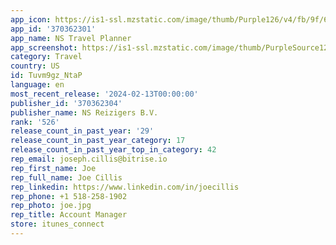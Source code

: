 ```yaml
---
app_icon: https://is1-ssl.mzstatic.com/image/thumb/Purple126/v4/fb/9f/6e/fb9f6e20-32c7-834b-c3b0-18a23cfdce56/AppIcon-0-0-1x_U007emarketing-0-7-0-85-220.png/1024x1024bb.png
app_id: '370362301'
app_name: NS Travel Planner
app_screenshot: https://is1-ssl.mzstatic.com/image/thumb/PurpleSource124/v4/ed/bf/97/edbf97af-e5a0-18b9-e0a2-8126203922d7/2959623f-88da-40f6-a38b-8dc85180a056_iOS-EN-iPhoneX-1.png/1242x2688bb.png
category: Travel
country: US
id: Tuvm9gz_NtaP
language: en
most_recent_release: '2024-02-13T00:00:00'
publisher_id: '370362304'
publisher_name: NS Reizigers B.V.
rank: '526'
release_count_in_past_year: '29'
release_count_in_past_year_category: 17
release_count_in_past_year_top_in_category: 42
rep_email: joseph.cillis@bitrise.io
rep_first_name: Joe
rep_full_name: Joe Cillis
rep_linkedin: https://www.linkedin.com/in/joecillis
rep_phone: +1 518-258-1902
rep_photo: joe.jpg
rep_title: Account Manager
store: itunes_connect
---
```

